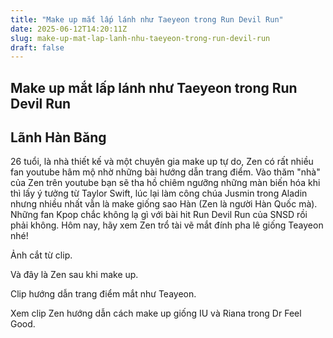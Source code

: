 ```yaml
---
title: "Make up mắt lấp lánh như Taeyeon trong Run Devil Run"
date: 2025-06-12T14:20:11Z
slug: make-up-mat-lap-lanh-nhu-taeyeon-trong-run-devil-run
draft: false
---
```


## Make up mắt lấp lánh như Taeyeon trong Run Devil Run

## Lãnh Hàn Băng

26 tuổi, là nhà thiết kế và một chuyên gia make up tự do, Zen có rất nhiều fan youtube hâm mộ nhờ những bài hướng dẫn trang điểm. Vào thăm "nhà" của Zen trên youtube bạn sẽ tha hồ chiêm ngưỡng những màn biến hóa khi thì lấy ý tưởng từ Taylor Swift, lúc lại làm công chúa Jusmin trong Aladin nhưng nhiều nhất vẫn là make giống sao Hàn (Zen là người Hàn Quốc mà).
Những fan Kpop chắc không lạ gì với bài hit Run Devil Run của SNSD rồi phải không. Hôm nay, hãy xem Zen trổ tài vẽ mắt đính pha lê giống Teayeon nhé!

Ảnh cắt từ clip.



Và đây là Zen sau khi make up.



Clip hướng dẫn trang điểm mắt như Teayeon.

Xem clip Zen hướng dẫn cách make up giống IU và Riana trong Dr Feel Good.